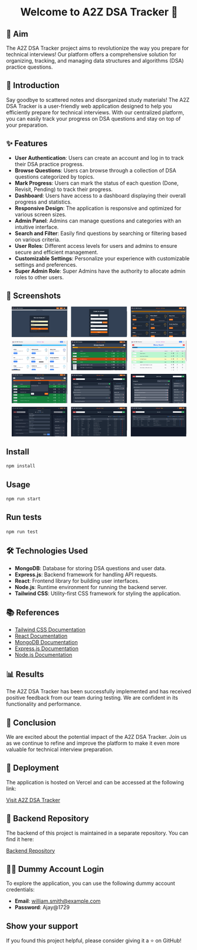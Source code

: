 <h1 align="center">Welcome to A2Z DSA Tracker 👋</h1>

## 🚀 Aim
The A2Z DSA Tracker project aims to revolutionize the way you prepare for technical interviews! Our platform offers a comprehensive solution for organizing, tracking, and managing data structures and algorithms (DSA) practice questions.

## 📝 Introduction
Say goodbye to scattered notes and disorganized study materials! The A2Z DSA Tracker is a user-friendly web application designed to help you efficiently prepare for technical interviews. With our centralized platform, you can easily track your progress on DSA questions and stay on top of your preparation.

## ✨ Features
- **User Authentication**: Users can create an account and log in to track their DSA practice progress.
- **Browse Questions**: Users can browse through a collection of DSA questions categorized by topics.
- **Mark Progress**: Users can mark the status of each question (Done, Revisit, Pending) to track their progress.
- **Dashboard**: Users have access to a dashboard displaying their overall progress and statistics.
- **Responsive Design**: The application is responsive and optimized for various screen sizes.
- **Admin Panel**: Admins can manage questions and categories with an intuitive interface.
- **Search and Filter**: Easily find questions by searching or filtering based on various criteria.
- **User Roles**: Different access levels for users and admins to ensure secure and efficient management.
- **Customizable Settings**: Personalize your experience with customizable settings and preferences.
- **Super Admin Role**: Super Admins have the authority to allocate admin roles to other users.

## 📸 Screenshots
<!-- Add your screenshots here -->
<div style="display: flex; flex-wrap: wrap; gap: 10px; justify-content: center;">
  <img src="public/Login.png" alt="Login Screen" style="width: 30%; height: auto;">
  <img src="public/SignUp.png" alt="Sign Up Screen" style="width: 30%; height: auto;">
  <img src="public/HomeDark.png" alt="HomePage(Dark)" style="width: 30%; height: auto;">
  <img src="public/HomeLight.png" alt="HomePage(Light)" style="width: 30%; height: auto;">
  <img src="public/DashBoardDark.png" alt="DashBoard(Dark)" style="width: 30%; height: auto;">
  <img src="public/DashBoardLight.png" alt="DashBoard(Light)" style="width: 30%; height: auto;">
  <img src="public/AddNotes.png" alt="Add Notes" style="width: 30%; height: auto;">
  <img src="public/AdminHome.png" alt="Admin Panel" style="width: 30%; height: auto;">
  <img src="public/CategorySearch.png" alt="Search and Filter" style="width: 30%; height: auto;">
  <img src="public/AddCatQues.png" alt="Add Questions or Categories" style="width: 30%; height: auto;">
  <img src="public/UsersTable.png" alt="Users Table" style="width: 30%; height: auto;">
  <img src="public/UsersSearch.png" alt="Users Search and Filter" style="width: 30%; height: auto;">
</div>


## Install

```sh
npm install
```

## Usage

```sh
npm run start
```

## Run tests

```sh
npm run test
```

## 🛠️ Technologies Used
- **MongoDB**: Database for storing DSA questions and user data.
- **Express.js**: Backend framework for handling API requests.
- **React**: Frontend library for building user interfaces.
- **Node.js**: Runtime environment for running the backend server.
- **Tailwind CSS**: Utility-first CSS framework for styling the application.

## 📚 References
- [Tailwind CSS Documentation](https://tailwindcss.com/docs)
- [React Documentation](https://reactjs.org/docs)
- [MongoDB Documentation](https://docs.mongodb.com)
- [Express.js Documentation](https://expressjs.com/en/4x/api.html)
- [Node.js Documentation](https://nodejs.org/en/docs)

## 📊 Results
The A2Z DSA Tracker has been successfully implemented and has received positive feedback from our team during testing. We are confident in its functionality and performance.

## 🎉 Conclusion
We are excited about the potential impact of the A2Z DSA Tracker. Join us as we continue to refine and improve the platform to make it even more valuable for technical interview preparation.

## 🚀 Deployment
The application is hosted on Vercel and can be accessed at the following link:

[Visit A2Z DSA Tracker](https://dsa-tracker-react.vercel.app/login)

## 🔗 Backend Repository

The backend of this project is maintained in a separate repository. You can find it here:

[Backend Repository](https://github.com/Ajay-33/DSA_Tracker_Backend)

## 🧑‍💻 Dummy Account Login
To explore the application, you can use the following dummy account credentials:

- **Email**: william.smith@example.com
- **Password**: Ajay@1729

## Show your support
If you found this project helpful, please consider giving it a ⭐️ on GitHub!